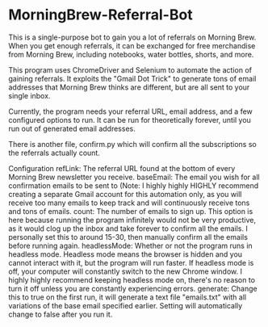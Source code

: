 # MorningBrew-Referral-Bot

This is a single-purpose bot to gain you a lot of referrals on Morning Brew. When you get enough referrals, it can be exchanged for free merchandise from Morning Brew, including notebooks, water bottles, shorts, and more.

This program uses ChromeDriver and Selenium to automate the action of gaining referrals. It exploits the "Gmail Dot Trick" to generate tons of email addresses that Morning Brew thinks are different, but are all sent to your single inbox.

Currently, the program needs your referral URL, email address, and a few configured options to run. It can be run for theoretically forever, until you run out of generated email addresses.

There is another file, confirm.py which will confirm all the subscriptions so the referrals actually count. 

Configuration
refLink: The referral URL found at the bottom of every Morning Brew newsletter you receive.
baseEmail: The email you wish for all confirmation emails to be sent to (Note: I highly highly HIGHLY recommend creating a separate Gmail account for this automation only, as you will receive too many emails to keep track and will continuously receive tons and tons of emails.
count: The number of emails to sign up. This option is here because running the program infinitely would not be very productive, as it would clog up the inbox and take forever to confirm all the emails. I personally set this to around 15-30, then manually confirm all the emails before running again.
headlessMode: Whether or not the program runs in headless mode. Headless mode means the browser is hidden and you cannot interact with it, but the program will run faster. If headless mode is off, your computer will constantly switch to the new Chrome window. I highly highly recommend keeping headless mode on, there's no reason to turn it off unless you are constantly experiencing errors.
generate: Change this to true on the first run, it will generate a text file "emails.txt" with all variations of the base email specified earlier. Setting will automatically change to false after you run it.
